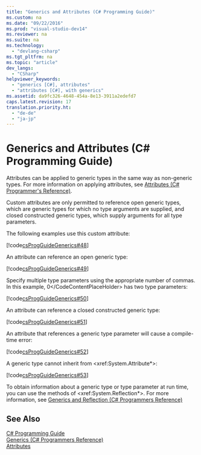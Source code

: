 ```yaml
---
title: "Generics and Attributes (C# Programming Guide)"
ms.custom: na
ms.date: "09/22/2016"
ms.prod: "visual-studio-dev14"
ms.reviewer: na
ms.suite: na
ms.technology: 
  - "devlang-csharp"
ms.tgt_pltfrm: na
ms.topic: "article"
dev_langs: 
  - "CSharp"
helpviewer_keywords: 
  - "generics [C#], attributes"
  - "attributes [C#], with generics"
ms.assetid: da9fc326-4648-454a-8e13-3911a2edefd7
caps.latest.revision: 17
translation.priority.ht: 
  - "de-de"
  - "ja-jp"
---
```

# Generics and Attributes (C# Programming Guide)
Attributes can be applied to generic types in the same way as non-generic types. For more information on applying attributes, see [Attributes (C# Programmer's Reference)](../vs140/attributes--csharp-and-visual-basic-.md).  
  
 Custom attributes are only permitted to reference open generic types, which are generic types for which no type arguments are supplied, and closed constructed generic types, which supply arguments for all type parameters.  
  
 The following examples use this custom attribute:  
  
 [!code[csProgGuideGenerics#48](../vs140/codesnippet/CSharp/generics-and-attributes--csharp-programming-guide-_1.cs)]  
  
 An attribute can reference an open generic type:  
  
 [!code[csProgGuideGenerics#49](../vs140/codesnippet/CSharp/generics-and-attributes--csharp-programming-guide-_2.cs)]  
  
 Specify multiple type parameters using the appropriate number of commas. In this example, <CodeContentPlaceHolder>0\</CodeContentPlaceHolder> has two type parameters:  
  
 [!code[csProgGuideGenerics#50](../vs140/codesnippet/CSharp/generics-and-attributes--csharp-programming-guide-_3.cs)]  
  
 An attribute can reference a closed constructed generic type:  
  
 [!code[csProgGuideGenerics#51](../vs140/codesnippet/CSharp/generics-and-attributes--csharp-programming-guide-_4.cs)]  
  
 An attribute that references a generic type parameter will cause a compile-time error:  
  
 [!code[csProgGuideGenerics#52](../vs140/codesnippet/CSharp/generics-and-attributes--csharp-programming-guide-_5.cs)]  
  
 A generic type cannot inherit from \<xref:System.Attribute*>:  
  
 [!code[csProgGuideGenerics#53](../vs140/codesnippet/CSharp/generics-and-attributes--csharp-programming-guide-_6.cs)]  
  
 To obtain information about a generic type or type parameter at run time, you can use the methods of \<xref:System.Reflection*>. For more information, see [Generics and Reflection (C# Programmers Reference)](../vs140/generics-and-reflection--csharp-programming-guide-.md)  
  
## See Also  
 [C# Programming Guide](../vs140/csharp-programming-guide.md)   
 [Generics (C# Programmers Reference)](../vs140/generics--csharp-programming-guide-.md)   
 [Attributes](assetId:///30386922-1e00-4602-9ebf-526b271a8b87)